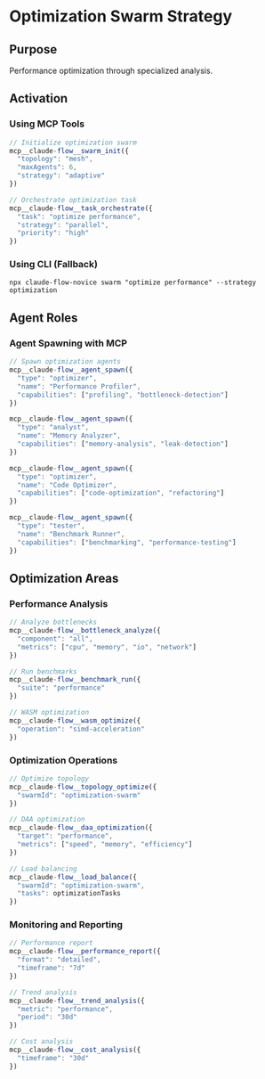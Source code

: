# Optimization Swarm Strategy

## Purpose
Performance optimization through specialized analysis.

## Activation

### Using MCP Tools
```javascript
// Initialize optimization swarm
mcp__claude-flow__swarm_init({
  "topology": "mesh",
  "maxAgents": 6,
  "strategy": "adaptive"
})

// Orchestrate optimization task
mcp__claude-flow__task_orchestrate({
  "task": "optimize performance",
  "strategy": "parallel",
  "priority": "high"
})
```

### Using CLI (Fallback)
`npx claude-flow-novice swarm "optimize performance" --strategy optimization`

## Agent Roles

### Agent Spawning with MCP
```javascript
// Spawn optimization agents
mcp__claude-flow__agent_spawn({
  "type": "optimizer",
  "name": "Performance Profiler",
  "capabilities": ["profiling", "bottleneck-detection"]
})

mcp__claude-flow__agent_spawn({
  "type": "analyst",
  "name": "Memory Analyzer",
  "capabilities": ["memory-analysis", "leak-detection"]
})

mcp__claude-flow__agent_spawn({
  "type": "optimizer",
  "name": "Code Optimizer",
  "capabilities": ["code-optimization", "refactoring"]
})

mcp__claude-flow__agent_spawn({
  "type": "tester",
  "name": "Benchmark Runner",
  "capabilities": ["benchmarking", "performance-testing"]
})
```

## Optimization Areas

### Performance Analysis
```javascript
// Analyze bottlenecks
mcp__claude-flow__bottleneck_analyze({
  "component": "all",
  "metrics": ["cpu", "memory", "io", "network"]
})

// Run benchmarks
mcp__claude-flow__benchmark_run({
  "suite": "performance"
})

// WASM optimization
mcp__claude-flow__wasm_optimize({
  "operation": "simd-acceleration"
})
```

### Optimization Operations
```javascript
// Optimize topology
mcp__claude-flow__topology_optimize({
  "swarmId": "optimization-swarm"
})

// DAA optimization
mcp__claude-flow__daa_optimization({
  "target": "performance",
  "metrics": ["speed", "memory", "efficiency"]
})

// Load balancing
mcp__claude-flow__load_balance({
  "swarmId": "optimization-swarm",
  "tasks": optimizationTasks
})
```

### Monitoring and Reporting
```javascript
// Performance report
mcp__claude-flow__performance_report({
  "format": "detailed",
  "timeframe": "7d"
})

// Trend analysis
mcp__claude-flow__trend_analysis({
  "metric": "performance",
  "period": "30d"
})

// Cost analysis
mcp__claude-flow__cost_analysis({
  "timeframe": "30d"
})
```
